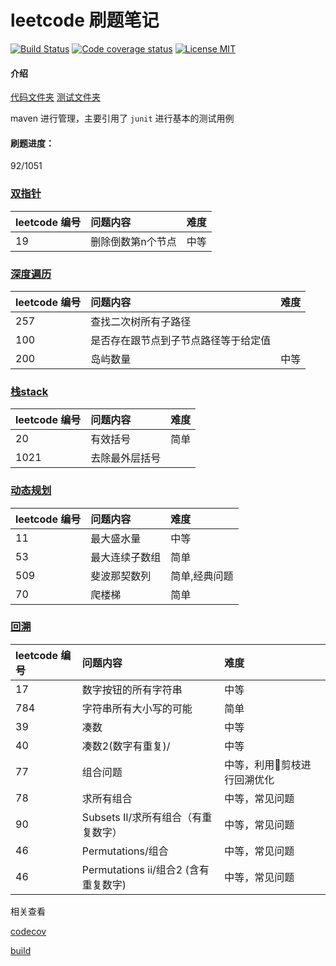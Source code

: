 # leetcode 刷题笔记

<p align="center">

[![Build Status](https://travis-ci.org/songjiang951130/leetcode.svg?branch=master)](https://travis-ci.org/songjiang951130/leetcode)
[![Code coverage status](https://img.shields.io/codecov/c/github/songjiang951130/leetcode.svg?style=flat-square)](http://codecov.io/github/songjiang951130/leetcode)
[![License MIT](https://img.shields.io/badge/license-MIT-blue.svg?style=flat-square)](https://github.com/songjiang951130/leetcode/blob/master/LICENSE)
</p>

#### 介绍
[代码文件夹](/src/main/java)
[测试文件夹](/src/test/java)

maven 进行管理，主要引用了 ```junit``` 进行基本的测试用例

#### 刷题进度：
92/1051
### [双指针](/src/main/java/com/github/songjiang951130/leetcode/pointer2)
| leetcode 编号 |问题内容      | 难度  | 
|:----------|:-------------|:---|
|19|删除倒数第n个节点|中等|

### [深度遍历](/src/main/java/com/github/songjiang951130/leetcode/dfs)

| leetcode 编号 |问题内容      | 难度  | 
|:----------|:-------------|:---|
| 257 |  查找二次树所有子路径 | |
| 100 |  是否存在跟节点到子节点路径等于给定值   |  |
| 200 |  岛屿数量  |中等  |


### [栈stack](/src/main/java/com/github/songjiang951130/leetcode/stack)

| leetcode 编号 |问题内容      | 难度| 
|:----------|:-------------|:---|
| 20 |  有效括号 |简单 |
| 1021 |  去除最外层括号 | |

### [动态规划](/src/main/java/com/github/songjiang951130/leetcode/dp)

| leetcode 编号 |问题内容      | 难度|
|:----------|:-------------|:----|
|11|最大盛水量|中等|
|53|最大连续子数组|简单|
|509|斐波那契数列|简单,经典问题|
|70|爬楼梯|简单|

### [回溯](/src/main/java/com/github/songjiang951130/leetcode/backtrack)
| leetcode 编号 |问题内容      | 难度|
|:----------|:-------------|:----|
|  17 | 数字按钮的所有字符串| 中等|
| 784 | 字符串所有大小写的可能| 简单|
|  39 | 凑数| 中等|
|  40 | 凑数2(数字有重复)/| 中等|
|  77 | 组合问题| 中等，利用剪枝进行回溯优化|
|  78 | 求所有组合|中等，常见问题|
|  90 | Subsets II/求所有组合（有重复数字）|中等，常见问题|
|  46 | Permutations/组合 |中等，常见问题|
|  46 | Permutations ii/组合2 (含有重复数字) |中等，常见问题|


相关查看

[codecov](https://codecov.io/gh/songjiang951130/leetcode)

[build](https://travis-ci.org/songjiang951130/leetcode)



